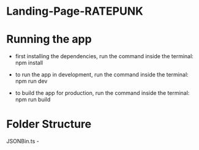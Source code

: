 # Landing-Page-RATEPUNK

# Running the app

- first installing the dependencies, run the command inside the terminal:
  npm install

- to run the app in development, run the command inside the terminal:
  npm run dev

- to build the app for production, run the command inside the terminal:
  npm run build

# Folder Structure

JSONBin.ts -
